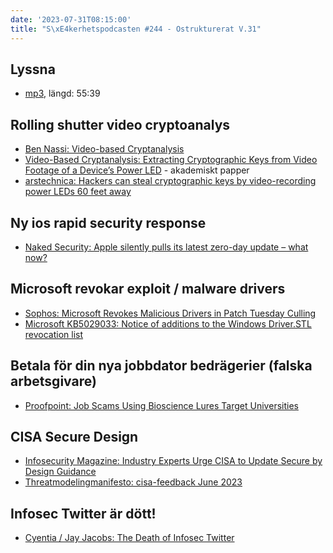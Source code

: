 ```yaml
---
date: '2023-07-31T08:15:00'
title: "S\xE4kerhetspodcasten #244 - Ostrukturerat V.31"
---
```

## Lyssna

* [mp3](https://traffic.libsyn.com/secure/sakerhetspodcasten/2023-07-19_Sakerhetspodcasten_Ostrukt.mp3?dest-id=117848), längd: 55:39

## Rolling shutter video cryptoanalys

* [Ben Nassi: Video-based Cryptanalysis](https://www.nassiben.com/video-based-crypta)
* [Video-Based Cryptanalysis: Extracting Cryptographic Keys from Video Footage of a Device’s Power LED](https://eprint.iacr.org/2023/923.pdf) - akademiskt papper
* [arstechnica: Hackers can steal cryptographic keys by video-recording power LEDs 60 feet away](https://arstechnica.com/information-technology/2023/06/hackers-can-steal-cryptographic-keys-by-video-recording-connected-power-leds-60-feet-away/)

## Ny ios rapid security response 

* [Naked Security: Apple silently pulls its latest zero-day update – what now?](https://nakedsecurity.sophos.com/2023/07/11/apple-silently-pulls-its-latest-zero-day-update-what-now/)

## Microsoft revokar exploit / malware drivers

* [Sophos: Microsoft Revokes Malicious Drivers in Patch Tuesday Culling](https://news.sophos.com/en-us/2023/07/11/microsoft-revokes-malicious-drivers-in-patch-tuesday-culling/)
* [Microsoft KB5029033: Notice of additions to the Windows Driver.STL revocation list](https://support.microsoft.com/en-us/topic/kb5029033-notice-of-additions-to-the-windows-driver-stl-revocation-list-d330efa5-3fb7-4903-9f0b-3230d31fca38)

## Betala för din nya jobbdator bedrägerier (falska arbetsgivare)

*  [Proofpoint: Job Scams Using Bioscience Lures Target Universities](https://www.proofpoint.com/uk/blog/threat-insight/job-scams-using-bioscience-lures-target-universities)

## CISA Secure Design

* [Infosecurity Magazine: Industry Experts Urge CISA to Update Secure by Design Guidance](https://www.infosecurity-magazine.com/news/experts-cisa-update-secure-design/)
* [Threatmodelingmanifesto: cisa-feedback June 2023](https://www.threatmodelingmanifesto.org/cisa-feedback/)

## Infosec Twitter är dött!

* [Cyentia / Jay Jacobs: The Death of Infosec Twitter](https://www.cyentia.com/the-death-of-infosec-twitter/)
